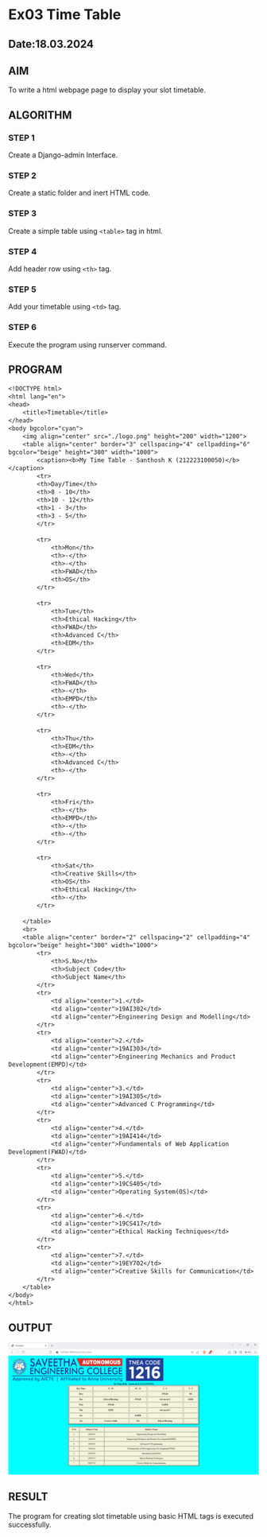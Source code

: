 # Ex03 Time Table
## Date:18.03.2024

## AIM
To write a html webpage page to display your slot timetable.

## ALGORITHM
### STEP 1
Create a Django-admin Interface.

### STEP 2
Create a static folder and inert HTML code.

### STEP 3
Create a simple table using ```<table>``` tag in html.

### STEP 4
Add header row using ```<th>``` tag.

### STEP 5
Add your timetable using ```<td>``` tag.

### STEP 6
Execute the program using runserver command.

## PROGRAM
```
<!DOCTYPE html>
<html lang="en">
<head>
    <title>Timetable</title>
</head>
<body bgcolor="cyan">
    <img align="center" src="./logo.png" height="200" width="1200">   
    <table align="center" border="3" cellspacing="4" cellpadding="6" bgcolor="beige" height="300" width="1000">
        <caption><b>My Time Table - Santhosh K (212223100050)</b></caption>
        <tr>
        <th>Day/Time</th>
        <th>8 - 10</th>
        <th>10 - 12</th>
        <th>1 - 3</th>
        <th>3 - 5</th>
        </tr>

        <tr>
            <th>Mon</th>
            <th>-</th>
            <th>-</th>
            <th>FWAD</th>
            <th>OS</th>
        </tr>

        <tr>
            <th>Tue</th>
            <th>Ethical Hacking</th>
            <th>FWAD</th>
            <th>Advanced C</th>
            <th>EDM</th>
        </tr>

        <tr>
            <th>Wed</th>
            <th>FWAD</th>
            <th>-</th>
            <th>EMPD</th>
            <th>-</th>
        </tr>

        <tr>
            <th>Thu</th>
            <th>EDM</th>
            <th>-</th>
            <th>Advanced C</th>
            <th>-</th>
        </tr>

        <tr>
            <th>Fri</th>
            <th>-</th>
            <th>EMPD</th>
            <th>-</th>
            <th>-</th>
        </tr>

        <tr>
            <th>Sat</th>
            <th>Creative Skills</th>
            <th>OS</th>
            <th>Ethical Hacking</th>
            <th>-</th>
        </tr>
        
    </table>
    <br>
    <table align="center" border="2" cellspacing="2" cellpadding="4" bgcolor="beige" height="300" width="1000">
        <tr>
            <th>S.No</th>
            <th>Subject Code</th>
            <th>Subject Name</th>
        </tr>
        <tr>
            <td align="center">1.</td>
            <td align="center">19AI302</td>
            <td align="center">Engineering Design and Modelling</td>
        </tr>
        <tr>
            <td align="center">2.</td>
            <td align="center">19AI303</td>
            <td align="center">Engineering Mechanics and Product Development(EMPD)</td>
        </tr>
        <tr>
            <td align="center">3.</td>
            <td align="center">19AI305</td>
            <td align="center">Advanced C Programming</td>
        </tr>
        <tr>
            <td align="center">4.</td>
            <td align="center">19AI414</td>
            <td align="center">Fundamentals of Web Application Development(FWAD)</td>
        </tr>
        <tr>
            <td align="center">5.</td>
            <td align="center">19CS405</td>
            <td align="center">Operating System(OS)</td>
        </tr>
        <tr>
            <td align="center">6.</td>
            <td align="center">19CS417</td>
            <td align="center">Ethical Hacking Techniques</td>
        </tr>
        <tr>
            <td align="center">7.</td>
            <td align="center">19EY702</td>
            <td align="center">Creative Skills for Communication</td>
        </tr>
    </table>
</body>
</html>
```

## OUTPUT
![output](./image.png)
## RESULT
The program for creating slot timetable using basic HTML tags is executed successfully.
